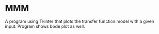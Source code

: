 # MMM
A program using Tkinter that plots the transfer function model with a given input.
Program shows bode plot as well.
